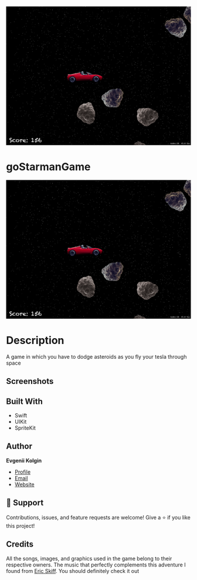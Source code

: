 ![alt text](https://github.com/Colgates/goStarmanGame/blob/master/Simulator%20Screen%20Shot%20-%20iPad%20(6th%20generation)%20-%202021-03-05%20at%2010.53.07.png)

# goStarmanGame
![alt text](https://github.com/Colgates/goStarmanGame/blob/master/Simulator%20Screen%20Shot%20-%20iPad%20(6th%20generation)%20-%202021-03-05%20at%2010.53.07.png)

# Description
A game in which you have to dodge asteroids as you fly your tesla through space

## Screenshots

## Built With
- Swift
- UIKit
- SpriteKit

## Author
**Evgenii Kolgin**

- [Profile](https://github.com/Colgates "Evgenii Kolgin")
- [Email](mailto:kolgin.ev@gmail.com?subject=Hi% "Hi!")
- [Website](https://evgeniikolgin.ru "Welcome")

## 🤝 Support
Contributions, issues, and feature requests are welcome!
Give a ⭐️ if you like this project!

## Credits
All the songs, images, and graphics used in the game belong to their respective owners.
The music that perfectly complements this adventure I found from [Eric Skiff](https://ericskiff.com/music/). You should definitely check it out
